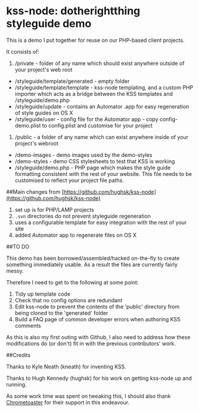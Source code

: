 # kss-node: dotherightthing styleguide demo

This is a demo I put together for reuse on our PHP-based client projects. 

It consists of:

1. /private - folder of any name which should exist anywhere outside of your project's web root
  * /styleguide/template/generated - empty folder
  * /styleguide/template/template - kss-node templating, and a custom PHP importer which acts as a bridge between the KSS templates and /styleguide/demo.php
  * /styleguide/update - contains an Automator .app for easy regeneration of style guides on OS X
  * /styleguide/user - config file for the Automator app - copy config-demo.plist to config.plist and customise for your project
1. /public - a folder of any name which can exist anywhere inside of your project's webroot
  * /demo-images - demo images used by the demo-styles
  * /demo-styles - demo CSS stylesheets to test that KSS is working
  * /styleguide/demo.php - PHP page which makes the style guide formatting consistent with the rest of your website. This file needs to be customised to reflect your project file paths.
 
##Main changes from [https://github.com/hughsk/kss-node](https://github.com/hughsk/kss-node)
 
1. set up is for PHP/LAMP projects
1. `.svn` directories do not prevent styleguide regeneration
1. uses a configurable template for easy integration with the rest of your site
1. added Automator app to regenerate files on OS X
 
##TO DO

This demo has been borrowed/assembled/hacked on-the-fly to create something immediately usable. As a result the files are currently fairly messy.

Therefore I need to get to the following at some point:

1. Tidy up template code
1. Check that no config options are redundant
1. Edit kss-node to prevent the contents of the 'public' directory from being cloned to the 'generated' folder
1. Build a FAQ page of common developer errors when authoring KSS comments

As this is also my first outing with Github, I also need to address how these modifications do (or don't) fit in with the previous contributors' work.

##Credits

Thanks to Kyle Neath (kneath) for inventing KSS.

Thanks to Hugh Kennedy (hughsk) for his work on getting kss-node up and running.

As some work time was spent on tweaking this, I should also thank [Chrometoaster](http://www.chrometoaster.com) for their support in this endeavour.